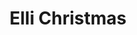 ---
title: Elli Christmas
publishDate: 2023-11-14 00:00:00
img: /assets/work/1-me/illustrations/Elli Christmas.png
img_alt: Elli
description: |
  Portrait d'un OC
  
tags:
  - Krita
  - Graphisme
  - Illustration
---